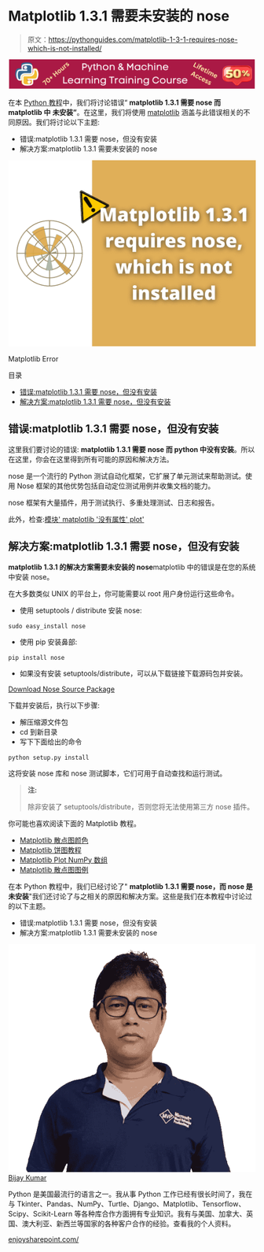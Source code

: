 # Matplotlib 1.3.1 需要未安装的 nose

> 原文：<https://pythonguides.com/matplotlib-1-3-1-requires-nose-which-is-not-installed/>

[![Python & Machine Learning training courses](img/49ec9c6da89a04c9f45bab643f8c765c.png)](https://sharepointsky.teachable.com/p/python-and-machine-learning-training-course)

在本 [Python 教程](https://pythonguides.com/learn-python/)中，我们将讨论错误“ **matplotlib 1.3.1 需要 nose 而 matplotlib 中** **未安装”**。在这里，我们将使用 [matplotlib](https://pythonguides.com/what-is-matplotlib/) 涵盖与此错误相关的不同原因。我们将讨论以下主题:

*   错误:matplotlib 1.3.1 需要 nose，但没有安装
*   解决方案:matplotlib 1.3.1 需要未安装的 nose

![Matplotlib 1.3.1 requires nose which is not installed](img/f9566d0e6cbea05b5ed45fcf84dba52e.png "Matplotlib 1.3.1 requires nose which is not installed")

Matplotlib Error

目录

[](#)

*   [错误:matplotlib 1.3.1 需要 nose，但没有安装](#Error_matplotlib_131_requires_nose_which_is_not_installed "Error: matplotlib 1.3.1 requires nose which is not installed ")
*   [解决方案:matplotlib 1.3.1 需要 nose，但没有安装](#Solution_matplotlib_131_requires_nose_which_is_not_installed "Solution: matplotlib 1.3.1 requires nose which is not installed ")

## 错误:matplotlib 1.3.1 需要 nose，但没有安装

这里我们要讨论的错误: **matplotlib 1.3.1 需要** **nose 而 python 中没有安装**。所以在这里，你会在这里得到所有可能的原因和解决方法。

nose 是一个流行的 Python 测试自动化框架，它扩展了单元测试来帮助测试。使用 Nose 框架的其他优势包括自动定位测试用例并收集文档的能力。

nose 框架有大量插件，用于测试执行、多重处理测试、日志和报告。

此外，检查:[模块' matplotlib '没有属性' plot'](https://pythonguides.com/module-matplotlib-has-no-attribute-plot/)

## 解决方案:matplotlib 1.3.1 需要 nose，但没有安装

**matplotlib 1.3.1 的解决方案需要未安装的 nose**matplotlib 中的错误是在您的系统中安装 nose。

在大多数类似 UNIX 的平台上，你可能需要以 root 用户身份运行这些命令。

*   使用 setuptools / distribute 安装 nose:

```
sudo easy_install nose
```

*   使用 pip 安装鼻部:

```
pip install nose
```

*   如果没有安装 setuptools/distribute，可以从下载链接下载源码包并安装。

[Download Nose Source Package](https://pypi.org/project/nose/1.3.7/#files)

下载并安装后，执行以下步骤:

*   解压缩源文件包
*   cd 到新目录
*   写下下面给出的命令

```
python setup.py install
```

这将安装 nose 库和 nose 测试脚本，它们可用于自动查找和运行测试。

> **注:**
> 
> 除非安装了 setuptools/distribute，否则您将无法使用第三方 nose 插件。

你可能也喜欢阅读下面的 Matplotlib 教程。

*   [Matplotlib 散点图颜色](https://pythonguides.com/matplotlib-scatter-plot-color/)
*   [Matplotlib 饼图教程](https://pythonguides.com/matplotlib-pie-chart/)
*   [Matplotlib Plot NumPy 数组](https://pythonguides.com/matplotlib-plot-numpy-array/)
*   [Matplotlib 散点图图例](https://pythonguides.com/matplotlib-scatter-plot-legend/)

在本 Python 教程中，我们已经讨论了" **matplotlib 1.3.1 需要 nose，而 nose 是** **未安装**"我们还讨论了与之相关的原因和解决方案。这些是我们在本教程中讨论过的以下主题。

*   错误:matplotlib 1.3.1 需要 nose，但没有安装
*   解决方案:matplotlib 1.3.1 需要未安装的 nose

![Bijay Kumar MVP](img/9cb1c9117bcc4bbbaba71db8d37d76ef.png "Bijay Kumar MVP")[Bijay Kumar](https://pythonguides.com/author/fewlines4biju/)

Python 是美国最流行的语言之一。我从事 Python 工作已经有很长时间了，我在与 Tkinter、Pandas、NumPy、Turtle、Django、Matplotlib、Tensorflow、Scipy、Scikit-Learn 等各种库合作方面拥有专业知识。我有与美国、加拿大、英国、澳大利亚、新西兰等国家的各种客户合作的经验。查看我的个人资料。

[enjoysharepoint.com/](https://enjoysharepoint.com/)[](https://www.facebook.com/fewlines4biju "Facebook")[](https://www.linkedin.com/in/fewlines4biju/ "Linkedin")[](https://twitter.com/fewlines4biju "Twitter")
